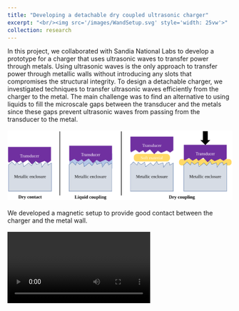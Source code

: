 ```yaml
---
title: "Developing a detachable dry coupled ultrasonic charger"
excerpt: "<br/><img src='/images/WandSetup.svg' style='width: 25vw'>"
collection: research
---
```


In this project, we collaborated with Sandia National Labs to develop a prototype for a charger that uses ultrasonic waves to transfer power through metals. 
Using ultrasonic waves is the only approach to transfer power through metallic walls without introducing any slots that compromises the structural integrity. 
To design a detachable charger, we investigated techniques to transfer ultrasonic waves efficiently from the charger to the metal. The main challenge was to find an alternative to using liquids to fill the microscale gaps between the transducer and the metals since these gaps prevent ultrasonic waves from passing from the transducer to the metal.
<br/><br/><img src='/images/couplingTypes.svg'><br/><br/>
We developed a magnetic setup to provide good contact between the charger and the metal wall.
<br/><br/><video width="320" controls>
  <source src="/videos/wandDemo.mp4" type="video/mp4">
Your browser does not support this video.
</video> 

